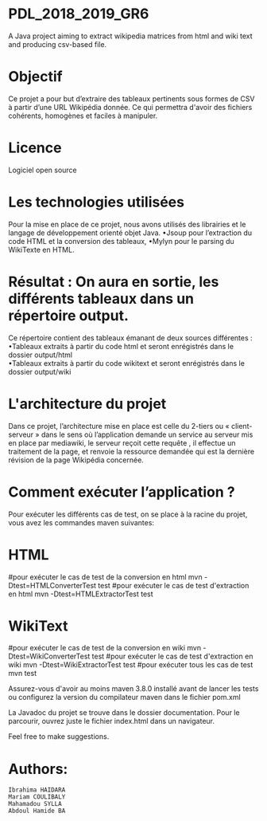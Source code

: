 # PDL_2018_2019_GR6
A Java project aiming to extract wikipedia matrices from html and wiki text and producing csv-based file.

# Objectif
  Ce projet a pour but d’extraire des tableaux pertinents sous formes de CSV à partir d’une URL  Wikipédia donnée. Ce qui permettra d'avoir des fichiers cohérents, homogènes et faciles à manipuler.

# Licence 
  Logiciel open source

# Les technologies utilisées 
 Pour la mise en place de ce projet, nous avons utilisés des librairies et le langage de développement orienté objet Java.
  •Jsoup pour l’extraction du code HTML et la conversion des tableaux,
  •Mylyn pour le parsing du WikiTexte en HTML.
 
# Résultat : On aura en sortie, les différents tableaux dans un répertoire output.
Ce répertoire contient des tableaux émanant  de deux sources différentes :
  •Tableaux extraits à partir du code html et seront enrégistrés dans le dossier output/html  
  •Tableaux extraits à partir du code wikitext et seront enrégistrés dans le dossier output/wiki

# L'architecture du projet 
 Dans ce projet, l’architecture mise en place est celle du 2-tiers ou « client-serveur » dans le sens où  l’application demande un service au serveur mis en place par mediawiki, le serveur reçoit cette requête , il effectue un traitement de la page, et renvoie la ressource demandée qui est la dernière révision de la page Wikipédia concernée.

# Comment exécuter l’application ? 
 Pour exécuter les différents cas de test, on se place à la racine du projet, vous avez les commandes maven suivantes: 
 
 # HTML
 #pour exécuter le cas de test de la conversion en html
   mvn -Dtest=HTMLConverterTest test 
 #pour exécuter le cas de test d'extraction en html
   mvn -Dtest=HTMLExtractorTest test

 # WikiText
 #pour exécuter le cas de test de la conversion en wiki
   mvn -Dtest=WikiConverterTest test
 #pour exécuter le cas de test d'extraction en wiki
   mvn -Dtest=WikiExtractorTest test
 #pour exécuter tous les cas de test
   mvn test

Assurez-vous d'avoir au moins maven 3.8.0 installé avant de lancer les tests ou configurez la version du compilateur maven dans le fichier pom.xml

La Javadoc du projet se trouve dans le dossier documentation. Pour le parcourir, ouvrez juste le fichier index.html dans un navigateur.

Feel free to make suggestions.

# Authors:
	Ibrahima HAIDARA
	Mariam COULIBALY
	Mahamadou SYLLA
	Abdoul Hamide BA


